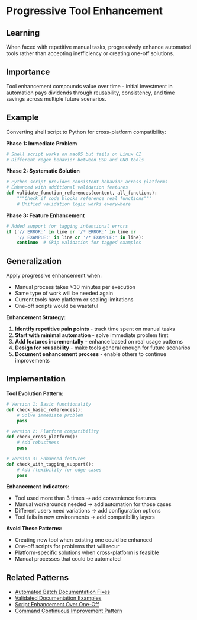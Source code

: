 # Progressive Tool Enhancement

## Learning
When faced with repetitive manual tasks, progressively enhance automated tools rather than accepting inefficiency or creating one-off solutions.

## Importance
Tool enhancement compounds value over time - initial investment in automation pays dividends through reusability, consistency, and time savings across multiple future scenarios.

## Example
Converting shell script to Python for cross-platform compatibility:

**Phase 1: Immediate Problem**
```bash
# Shell script works on macOS but fails on Linux CI
# Different regex behavior between BSD and GNU tools
```

**Phase 2: Systematic Solution**
```python
# Python script provides consistent behavior across platforms
# Enhanced with additional validation features
def validate_function_references(content, all_functions):
    """Check if code blocks reference real functions"""
    # Unified validation logic works everywhere
```

**Phase 3: Feature Enhancement**
```python
# Added support for tagging intentional errors
if ('// ERROR:' in line or '/* ERROR:' in line or 
    '// EXAMPLE:' in line or '/* EXAMPLE:' in line):
    continue  # Skip validation for tagged examples
```

## Generalization
Apply progressive enhancement when:
- Manual process takes >30 minutes per execution
- Same type of work will be needed again
- Current tools have platform or scaling limitations
- One-off scripts would be wasteful

**Enhancement Strategy:**
1. **Identify repetitive pain points** - track time spent on manual tasks
2. **Start with minimal automation** - solve immediate problem first
3. **Add features incrementally** - enhance based on real usage patterns
4. **Design for reusability** - make tools general enough for future scenarios
5. **Document enhancement process** - enable others to continue improvements

## Implementation

**Tool Evolution Pattern:**
```python
# Version 1: Basic functionality
def check_basic_references():
    # Solve immediate problem
    pass

# Version 2: Platform compatibility  
def check_cross_platform():
    # Add robustness
    pass

# Version 3: Enhanced features
def check_with_tagging_support():
    # Add flexibility for edge cases
    pass
```

**Enhancement Indicators:**
- Tool used more than 3 times → add convenience features
- Manual workarounds needed → add automation for those cases
- Different users need variations → add configuration options
- Tool fails in new environments → add compatibility layers

**Avoid These Patterns:**
- Creating new tool when existing one could be enhanced
- One-off scripts for problems that will recur
- Platform-specific solutions when cross-platform is feasible
- Manual processes that could be automated

## Related Patterns
- [Automated Batch Documentation Fixes](automated-batch-documentation-fixes.md)
- [Validated Documentation Examples](validated-documentation-examples.md)
- [Script Enhancement Over One-Off](script-enhancement-over-one-off.md)
- [Command Continuous Improvement Pattern](command-continuous-improvement-pattern.md)